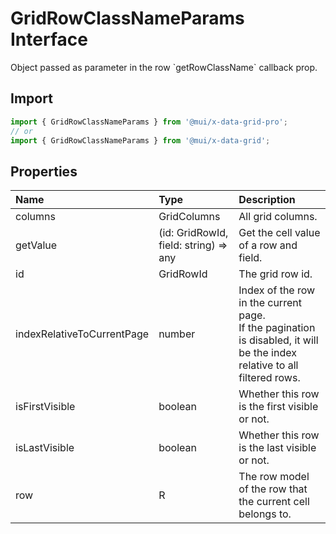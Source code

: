 # GridRowClassNameParams Interface

<p class="description">Object passed as parameter in the row `getRowClassName` callback prop.</p>

## Import

```js
import { GridRowClassNameParams } from '@mui/x-data-grid-pro';
// or
import { GridRowClassNameParams } from '@mui/x-data-grid';
```

## Properties

| Name                                                      | Type                                                                    | Description                                                                                                                   |
| :-------------------------------------------------------- | :---------------------------------------------------------------------- | :---------------------------------------------------------------------------------------------------------------------------- |
| <span class="prop-name">columns</span>                    | <span class="prop-type">GridColumns</span>                              | All grid columns.                                                                                                             |
| <span class="prop-name">getValue</span>                   | <span class="prop-type">(id: GridRowId, field: string) =&gt; any</span> | Get the cell value of a row and field.                                                                                        |
| <span class="prop-name">id</span>                         | <span class="prop-type">GridRowId</span>                                | The grid row id.                                                                                                              |
| <span class="prop-name">indexRelativeToCurrentPage</span> | <span class="prop-type">number</span>                                   | Index of the row in the current page.<br />If the pagination is disabled, it will be the index relative to all filtered rows. |
| <span class="prop-name">isFirstVisible</span>             | <span class="prop-type">boolean</span>                                  | Whether this row is the first visible or not.                                                                                 |
| <span class="prop-name">isLastVisible</span>              | <span class="prop-type">boolean</span>                                  | Whether this row is the last visible or not.                                                                                  |
| <span class="prop-name">row</span>                        | <span class="prop-type">R</span>                                        | The row model of the row that the current cell belongs to.                                                                    |
